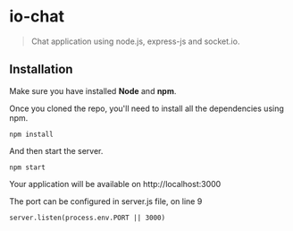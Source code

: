 # io-chat
>Chat application using node.js, express-js and socket.io.

## Installation
Make sure you have installed **Node** and **npm**.

Once you cloned the repo, you'll need to install all the dependencies using npm.

```
npm install
```
And then start the server.
```
npm start
```

Your application will be available on http://localhost:3000

The port can be configured in server.js file, on line 9
```
server.listen(process.env.PORT || 3000)
```
